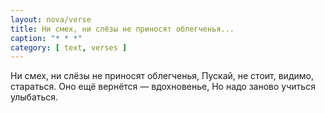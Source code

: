 ```yaml
---
layout: nova/verse
title: Ни смех, ни слёзы не приносят облегченья...
caption: "* * *"
category: [ text, verses ]
---
```

Ни смех, ни слёзы не приносят облегченья,
Пускай, не стоит, видимо, стараться.
Оно ещё вернётся — вдохновенье,
Но надо заново учиться улыбаться.
